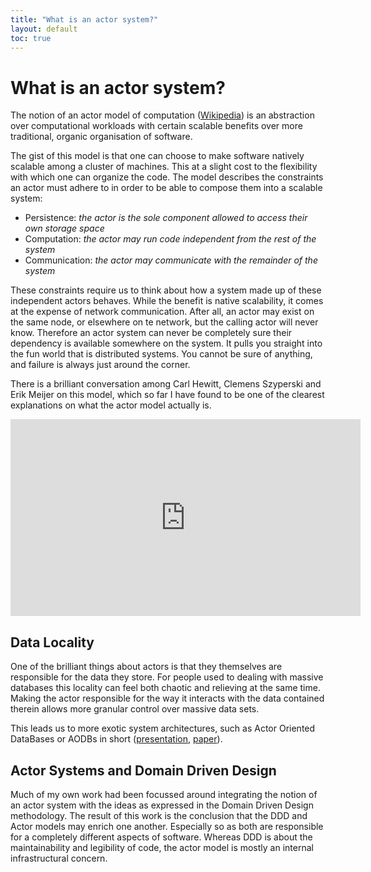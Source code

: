 ```yaml
---
title: "What is an actor system?"
layout: default
toc: true
---
```


# What is an actor system?
The notion of an actor model of computation ([Wikipedia](https://en.wikipedia.org/wiki/Actor_model)) is an abstraction over computational workloads with certain scalable benefits over more traditional, organic organisation of software.

The gist of this model is that one can choose to make software natively scalable among a cluster of machines. This at a slight cost to the flexibility with which one can organize the code. The model describes the constraints an actor must adhere to in order to be able to compose them into a scalable system:

- Persistence: _the actor is the sole component allowed to access their own storage space_
- Computation: _the actor may run code independent from the rest of the system_
- Communication: _the actor may communicate with the remainder of the system_

These constraints require us to think about how a system made up of these independent actors behaves. While the benefit is native scalability, it comes at the expense of network communication. After all, an actor may exist on the same node, or elsewhere on te network, but the calling actor will never know. Therefore an actor system can never be completely sure their dependency is available somewhere on the system. It pulls you straight into the fun world that is distributed systems. You cannot be sure of anything, and failure is always just around the corner.

There is a brilliant conversation among Carl Hewitt, Clemens Szyperski and Erik Meijer on this model, which so far I have found to be one of the clearest explanations on what the actor model actually is.

<iframe width="560" height="315" src="https://www.youtube-nocookie.com/embed/7erJ1DV_Tlo?si=o5HSWIN_4E77l0iQ" title="YouTube video player" frameborder="0" allow="accelerometer; autoplay; clipboard-write; encrypted-media; gyroscope; picture-in-picture; web-share" allowfullscreen></iframe>

## Data Locality
One of the brilliant things about actors is that they themselves are responsible for the data they store. For people used to dealing with massive databases this locality can feel both chaotic and relieving at the same time. Making the actor responsible for the way it interacts with the data contained therein allows more granular control over massive data sets.

This leads us to more exotic system architectures, such as Actor Oriented DataBases or AODBs in short ([presentation](https://www.microsoft.com/en-us/research/uploads/prod/2018/04/ICDE2018-Keynote.pdf), [paper](https://www.researchgate.net/publication/311081478_Indexing_in_an_Actor-Oriented_Database)).

## Actor Systems and Domain Driven Design
Much of my own work had been focussed around integrating the notion of an actor system with the ideas as expressed in the Domain Driven Design methodology. The result of this work is the conclusion that the DDD and Actor models may enrich one another. Especially so as both are responsible for a completely different aspects of software. Whereas DDD is about the maintainability and legibility of code, the actor model is mostly an internal infrastructural concern.